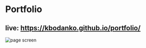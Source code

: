 # Portfolio
## live: https://kbodanko.github.io/portfolio/

![page screen](https://github.com/kbodanko/portfolio/blob/main/portfolio.png)

